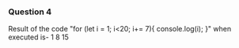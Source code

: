 ### Question 4

Result of the code
"for (let i = 1; i<20; i+= 7){
console.log(i);
}" when executed is-
1
8
15
